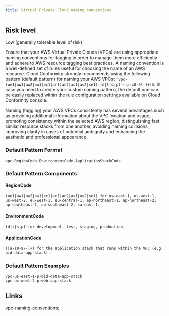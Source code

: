```yaml
---
title: Virtual Private Cloud naming conventions
---
```


## Risk level

Low (generally tolerable level of risk)

Ensure that your AWS Virtual Private Clouds (VPCs) are using appropriate naming conventions for tagging in order to manage them more efficiently and adhere to AWS resource tagging best practices. A naming convention is a well-defined set of rules useful for choosing the name of an AWS resource. Cloud Conformity strongly recommends using the following pattern (default pattern) for naming your AWS VPCs: `^vpc-(ue1|uw1|uw2|ew1|ec1|an1|an2|as1|as2|se1)-(d|t|s|p)-([a-z0-9\-]+)$`. In case you need to create your custom naming pattern, the default one can be easily replaced within the rule configuration settings available on Cloud Conformity console.

Naming (tagging) your AWS VPCs consistently has several advantages such as providing additional information about the VPC location and usage, promoting consistency within the selected AWS region, distinguishing fast similar resource stacks from one another, avoiding naming collisions, improving clarity in cases of potential ambiguity and enhancing the aesthetic and professional appearance.

### Default Pattern Format

```
vpc-RegionCode-EnvironmentCode-ApplicationStackCode
```

### Default Pattern Components

#### RegionCode

```
(ue1|uw1|uw2|ew1|ec1|an1|an2|as1|as2|se1) for us-east-1, us-west-1, us-west-2, eu-west-1, eu-central-1, ap-northeast-1, ap-northeast-2, ap-southeast-1, ap-southeast-2, sa-east-1.
```

#### EnvironmentCode

```
(d|t|s|p) for development, test, staging, production.
```

#### ApplicationCode

```
([a-z0-9\-]+) for the application stack that runs within the VPC (e.g. bid-data-app-stack).
```

### Default Pattern Examples

```
vpc-us-east-1-p-bid-data-app-stack
vpc-us-west-2-p-web-app-stack
```

## Links

[vpc-naming-conventions](https://www.cloudconformity.com/conformity-rules/VPC/vpc-naming-conventions.html);